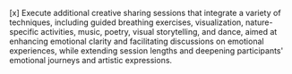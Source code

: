 [x] Execute additional creative sharing sessions that integrate a variety of techniques, including guided breathing exercises, visualization, nature-specific activities, music, poetry, visual storytelling, and dance, aimed at enhancing emotional clarity and facilitating discussions on emotional experiences, while extending session lengths and deepening participants' emotional journeys and artistic expressions.
